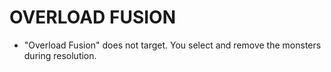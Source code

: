 
# OVERLOAD FUSION

*   "Overload Fusion" does not target. You select and remove the monsters during resolution.

  